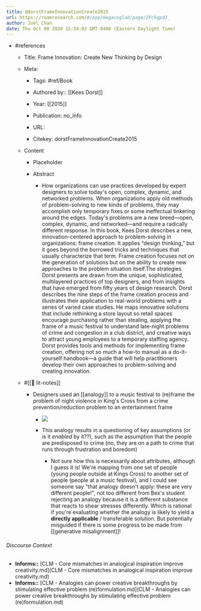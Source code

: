 ```yaml
---
title: @dorstFrameInnovationCreate2015
url: https://roamresearch.com/#/app/megacoglab/page/ZFckgpdJ_
author: Joel Chan
date: Thu Oct 08 2020 15:54:03 GMT-0400 (Eastern Daylight Time)
---
```


- #references

    - Title: Frame Innovation: Create New Thinking by Design

    - Meta:

        - Tags: #ref/Book

        - Authored by::  [[Kees Dorst]]

        - Year: [[2015]]

        - Publication: no_info

        - URL:

        - Citekey: dorstFrameInnovationCreate2015

    - Content

        - Placeholder

        - Abstract

            - How organizations can use practices developed by expert designers to solve today's open, complex, dynamic, and networked problems. When organizations apply old methods of problem-solving to new kinds of problems, they may accomplish only temporary fixes or some ineffectual tinkering around the edges. Today's problems are a new breed—open, complex, dynamic, and networked—and require a radically different response. In this book, Kees Dorst describes a new, innovation-centered approach to problem-solving in organizations: frame creation. It applies “design thinking,” but it goes beyond the borrowed tricks and techniques that usually characterize that term. Frame creation focuses not on the generation of solutions but on the ability to create new approaches to the problem situation itself.The strategies Dorst presents are drawn from the unique, sophisticated, multilayered practices of top designers, and from insights that have emerged from fifty years of design research. Dorst describes the nine steps of the frame creation process and illustrates their application to real-world problems with a series of varied case studies. He maps innovative solutions that include rethinking a store layout so retail spaces encourage purchasing rather than stealing, applying the frame of a music festival to understand late-night problems of crime and congestion in a club district, and creative ways to attract young employees to a temporary staffing agency. Dorst provides tools and methods for implementing frame creation, offering not so much a how-to manual as a do-it-yourself handbook—a guide that will help practitioners develop their own approaches to problem-solving and creating innovation.

    - #[[📝 lit-notes]]

        - Designers used an [[analogy]] to a music festival to (re)frame the problem of night violence in King's Cross from a crime prevention/reduction problem to an entertainment frame

            - ![](https://firebasestorage.googleapis.com/v0/b/firescript-577a2.appspot.com/o/imgs%2Fapp%2Fmegacoglab%2FqVXDfYkdwY.png?alt=media&token=d3ac4453-7581-4dc8-82ce-88ea330a1f0b)

            - This analogy results in a questioning of key assumptions (or is it *enabled* by it??), such as the assumption that the people are predisposed to crime (no, they are on a path to crime that runs through frustration and boredom)

                - Not sure how this is necessarily about attributes, although I guess it is! We're mapping from one set of people (young people outside at Kings Cross) to another set of people (people at a music festival), and I could see someone say "that analogy doesn't apply: these are very different people!", not too different from Bex's student rejecting an analogy because it is a different substance that reacts to shear stresses differently. Which is rational if you're evaluating whether the analogy is likely to yield a **directly applicable** / transferable solution. But potentially misguided if there is some progress to be made from [[generative misalignment]]!

###### Discourse Context

- **Informs::** [CLM - Core mismatches in analogical inspiration improve creativity.md](CLM - Core mismatches in analogical inspiration improve creativity.md)
- **Informs::** [CLM - Analogies can power creative breakthroughs by stimulating effective problem (re)formulation.md](CLM - Analogies can power creative breakthroughs by stimulating effective problem (re)formulation.md)

